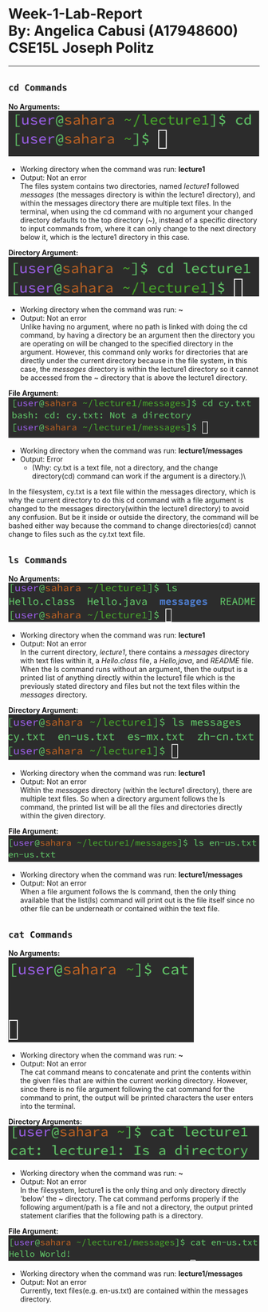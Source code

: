 Week-1-Lab-Report\
By: Angelica Cabusi (A17948600)\
CSE15L Joseph Politz
=========
---

## `cd Commands`
__No Arguments:__\
![Image](1.png)

- Working directory when the command was run: **lecture1**
- Output: Not an error\
The files system contains two directories, named _lecture1_ followed _messages_ (the messages directory is within the lecture1 directory), and within the messages directory there are multiple text files.
In the terminal, when using the cd command with no argument your changed directory defaults to the top directory (~), instead of a specific directory to input commands from, where it can only change to the next directory below it, which is the lecture1 directory
in this case.

__Directory Argument:__\
![Image](2.png)

- Working directory when the command was run: **~**
- Output: Not an error\
Unlike having no argument, where no path is linked with doing the cd command, by having a directory be an argument then the directory you are operating on will be changed to the specified directory in the argument.
However, this command only works for directories that are directly under the current directory because in the file system, in this case, the _messages_ directory is within the lecture1 directory so it cannot be
accessed from the ~ directory that is above the lecture1 directory.

__File Argument:__\
![Image](3.png)

- Working directory when the command was run: **lecture1/messages**
- Output: Error
  - (Why: cy.txt is a text file, not a directory, and the change directory(cd) command can work if the argument is a directory.)\

In the filesystem, cy.txt is a text file within the messages directory, which is why the current directory to do this cd command with a file argument is changed to the messages directory(within the lecture1 directory) to avoid any confusion. But be it inside or outside the directory, the command will be bashed either way because the command to change directories(cd) cannot change to files such as the cy.txt text file.

## `ls Commands`
__No Arguments:__\
![Image](4.png)

- Working directory when the command was run: **lecture1**
- Output: Not an error\
In the current directory, _lecture1_, there contains a _messages_ directory with text files within it, a _Hello.class_ file, a _Hello,java_, and _README_ file. When the ls command runs without an argument, then the output is a printed list of anything directly within the lecture1 file which is the previously stated directory and files but not the text files within the _messages_ directory.

__Directory Argument:__\
![Image](5.png)

- Working directory when the command was run: **lecture1**
- Output: Not an error\
Within the _messages_ directory (within the lecture1 directory), there are multiple text files. So when a directory argument follows the ls command, the printed list will be all the files and directories directly within the given directory.

__File Argument:__\
![Image](6.png)

- Working directory when the command was run: **lecture1/messages**
- Output: Not an error\
When a file argument follows the ls command, then the only thing available that the list(ls) command will print out is the file itself since no other file can be underneath or contained within the text file.

## `cat Commands`
__No Arguments:__\
![Image](7.png)

- Working directory when the command was run: **~**
- Output: Not an error\
The cat command means to concatenate and print the contents within the given files that are within the current working directory. However, since there is no file argument following the cat command for the command to print, the output will be printed characters the user enters into the terminal.

__Directory Arguments:__\
![Image](8.png)

- Working directory when the command was run: **~**
- Output: Not an error\
In the filesystem, lecture1 is the only thing and only directory directly 'below' the ~ directory. The cat command performs properly if the following argument/path is a file and not a directory, the output printed statement clarifies that the following path is a directory.

__File Argument:__\
![Image](9.png)

- Working directory when the command was run: **lecture1/messages**
- Output: Not an error\
Currently, text files(e.g. en-us.txt) are contained within the messages directory. 
